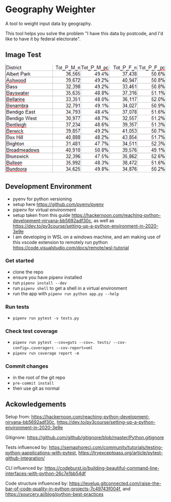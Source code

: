 # Geography Weighter

A tool to weight input data by geography.

This tool helps you solve the problem "I have this data by postcode, and I'd like to have it by federal electorate".

## Image Test

![Output Example Image](readme/data-img-district.png)

## Development Environment

- pyenv for python versioning
- setup here <https://github.com/pyenv/pyenv>
- pipenv for virtual environment
- setup taken from this guide <https://hackernoon.com/reaching-python-development-nirvana-bb5692adf30c>, as well as https://dev.to/py3course/setting-up-a-python-environment-in-2020-3e9e
- I am developing in WSL on a windows machine, and am making use of this vscode extension to remotely run python <https://code.visualstudio.com/docs/remote/wsl-tutorial>

### Get started

- clone the repo
- ensure you have pipenv installed
- run `pipenv install --dev`
- run `pipenv shell` to get a shell in a virtual environment
- run the app with `pipenv run python app.py --help`

### Run tests

- `pipenv run pytest -v tests.py`

### Check test coverage
- `pipenv run pytest --cov=guts --cov=. tests/ --cov-config=.coveragerc --cov-report=xml`
- `pipenv run coverage report -m`

### Commit changes
- in the root of the git repo
- `pre-commit install`
- then use git as normal

## Ackowledgements

Setup from: <https://hackernoon.com/reaching-python-development-nirvana-bb5692adf30c>, https://dev.to/py3course/setting-up-a-python-environment-in-2020-3e9e

Gitignore: <https://github.com/github/gitignore/blob/master/Python.gitignore>

Tests influenced by: <https://semaphoreci.com/community/tutorials/testing-python-aapplications-with-pytest>,
<https://tryexceptpass.org/article/pytest-github-integration/>

CLI influenced by: <https://codeburst.io/building-beautiful-command-line-interfaces-with-python-26c7e1bb54df>

Code structure influenced by: <https://levelup.gitconnected.com/raise-the-bar-of-code-quality-in-python-projects-7c49743f004f>, and <https://sourcery.ai/blog/python-best-practices>
